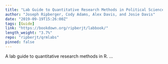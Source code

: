 ```yaml
---
title: "Lab Guide to Quantitative Research Methods in Political Science, Public Policy & Public Administration"
author: "Joseph Ripberger, Cody Adams, Alex Davis, and Josie Davis"
date: "2019-09-19T15:26:00Z"
tags: [Guide]
link: "https://bookdown.org/ripberjt/labbook/"
length_weight: "3.7%"
repo: "ripberjt/qrmlabs"
pinned: false
---
```


A lab guide to quantitative research methods in R. ...
